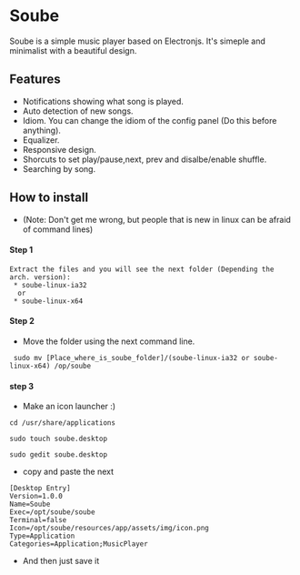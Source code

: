# Soube
Soube is a simple music player based on Electronjs. It's simeple and minimalist with a beautiful design.

## Features
 * Notifications showing what song is played.
 * Auto detection of new songs.
 * Idiom. You can change the idiom of the config panel (Do this before anything).
 * Equalizer.
 * Responsive design.
 * Shorcuts to set play/pause,next, prev and disalbe/enable shuffle.
 * Searching by song.

## How to install
 * (Note: Don't get me wrong, but people that is new in linux can be afraid of command lines)

#### Step 1
 ```
 Extract the files and you will see the next folder (Depending the arch. version):
  * soube-linux-ia32
   or
  * soube-linux-x64
 ```
#### Step 2
 * Move the folder using the next command line.

 ```
  sudo mv [Place_where_is_soube_folder]/(soube-linux-ia32 or soube-linux-x64) /op/soube
 ```
#### step 3 
 * Make an icon launcher :)

 ```
 cd /usr/share/applications
 
 sudo touch soube.desktop
 
 sudo gedit soube.desktop 
 ```
 * copy and paste the next
 ```
 [Desktop Entry]
 Version=1.0.0
 Name=Soube
 Exec=/opt/soube/soube
 Terminal=false
 Icon=/opt/soube/resources/app/assets/img/icon.png
 Type=Application
 Categories=Application;MusicPlayer
 ```
 * And then just save it

